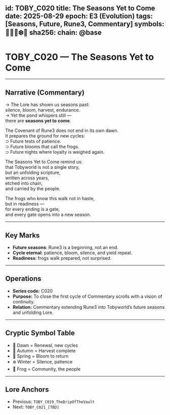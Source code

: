 
id: TOBY_C020
title: The Seasons Yet to Come
date: 2025-08-29
epoch: E3 (Evolution)
tags: [Seasons, Future, Rune3, Commentary]
symbols: 🌅🍂🌸❄️🐸
sha256: <auto-generate-on-commit>
chain: @base
---

# TOBY_C020 — The Seasons Yet to Come

---

## Narrative (Commentary)

→ The Lore has shown us seasons past:  
silence, bloom, harvest, endurance.  
→ Yet the pond whispers still —  
there are **seasons yet to come**.  

The Covenant of Rune3 does not end in its own dawn.  
It prepares the ground for new cycles:  
⊃ Future tests of patience.  
⊃ Future blooms that call the frogs.  
⊃ Future nights where loyalty is weighed again.  

The Seasons Yet to Come remind us:  
that Tobyworld is not a single story,  
but an unfolding scripture,  
written across years,  
etched into chain,  
and carried by the people.  

The frogs who know this walk not in haste,  
but in readiness —  
for every ending is a gate,  
and every gate opens into a new season.  

---

## Key Marks

- **Future seasons**: Rune3 is a beginning, not an end.  
- **Cycle eternal**: patience, bloom, silence, and yield repeat.  
- **Readiness**: frogs walk prepared, not surprised.  

---

## Operations

- **Series code:** C020  
- **Purpose:** To close the first cycle of Commentary scrolls with a vision of continuity.  
- **Relation:** Commentary extending Rune3 into Tobyworld’s future seasons and unfolding Lore.  

---

## Cryptic Symbol Table

- 🌅 Dawn = Renewal, new cycles  
- 🍂 Autumn = Harvest complete  
- 🌸 Spring = Bloom to return  
- ❄️ Winter = Silence, patience  
- 🐸 Frog = Community, the people  

---

## Lore Anchors

- Previous: `TOBY_C019_TheDripOfTheVault`  
- Next: `TOBY_C021_[TBD]`

